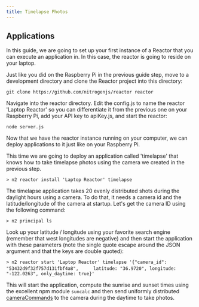 ```yaml
---
title: Timelapse Photos
---
```


## Applications

In this guide, we are going to set up your first instance of a Reactor that you can execute an application in. In this case, the reactor is going to reside on your laptop.

Just like you did on the Raspberry Pi in the previous guide step, move to a development directory and clone the Reactor project into this directory:

`git clone https://github.com/nitrogenjs/reactor reactor`

Navigate into the reactor directory. Edit the config.js to name the reactor 'Laptop Reactor' so you can differentiate it from the previous one on your Raspberry Pi, add your API key to apiKey.js, and start the reactor:

`node server.js`

Now that we have the reactor instance running on your computer, we can deploy applications to it just like on your Raspberry Pi.

This time we are going to deploy an application called 'timelapse' that knows how to take timelapse photos using the camera we created in the previous step.

`> n2 reactor install 'Laptop Reactor' timelapse`

The timelapse application takes 20 evenly distributed shots during the daylight hours using a camera. To do that, it needs a camera id and the latitude/longitude of the camera at startup. Let's get the camera ID using the following command:

`> n2 principal ls`

Look up your latitude / longitude using your favorite search engine (remember that west longitudes are negative) and then start the application with these parameters (note the single quote escape around the JSON argument and that the keys are double quoted):

`> n2 reactor start 'Laptop Reactor' timelapse '{"camera_id": "53432d9f32f757d131fbf4a8",`
`     latitude: "36.9720", longitude: "-122.0263", only_daytime: true}'`

This will start the application, compute the sunrise and sunset times using the excellent npm module `suncalc` and then send uniformly distributed [cameraCommands](/docs/schemas/cameraCommand.html) to the camera during the daytime to take photos.